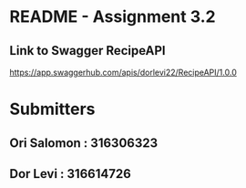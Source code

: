 # README - Assignment 3.2
## Link to Swagger RecipeAPI
https://app.swaggerhub.com/apis/dorlevi22/RecipeAPI/1.0.0

# Submitters
## Ori Salomon : 316306323
## Dor Levi : 316614726

